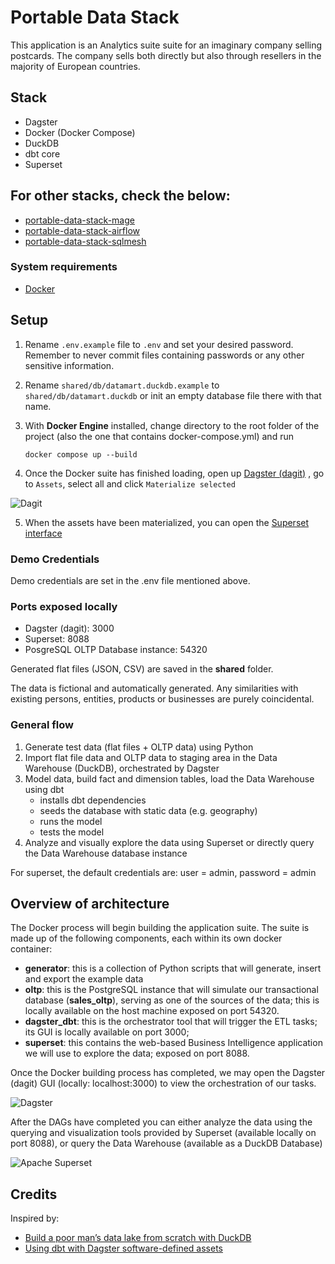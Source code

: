 # Portable Data Stack

This application is an Analytics suite suite for an imaginary company selling postcards. The company sells both directly but also through resellers in the majority of European countries.

## Stack

- Dagster
- Docker (Docker Compose)
- DuckDB
- dbt core
- Superset

## For other stacks, check the below:

- [portable-data-stack-mage](https://github.com/cnstlungu/portable-data-stack-mage)
- [portable-data-stack-airflow](https://github.com/cnstlungu/portable-data-stack-airflow)
- [portable-data-stack-sqlmesh](https://github.com/cnstlungu/portable-data-stack-sqlmesh)


### System requirements
* [Docker](https://docs.docker.com/engine/install/)

## Setup

1. Rename `.env.example` file to `.env` and set your desired password. Remember to never commit files containing passwords or any other sensitive information.

2. Rename `shared/db/datamart.duckdb.example` to `shared/db/datamart.duckdb` or init an empty database file there with that name.

3. With **Docker Engine** installed, change directory to the root folder of the project (also the one that contains docker-compose.yml) and run

    `docker compose up --build`

4. Once the Docker suite has finished loading, open up [Dagster (dagit)](http://localhost:3000) , go to `Assets`, select all and click `Materialize selected`

![Dagit](resources/dagit.png "Dagit")

5. When the assets have been materialized, you can open the [Superset interface](http://localhost:8088)


### Demo Credentials

Demo credentials are set in the .env file mentioned above. 

### Ports exposed locally
* Dagster (dagit): 3000
* Superset: 8088
* PosgreSQL OLTP Database instance: 54320

Generated flat files (JSON, CSV) are saved in the **shared** folder.

The data is fictional and automatically generated. Any similarities with existing persons, entities, products or businesses are purely coincidental.

### General flow

1. Generate test data (flat files + OLTP data) using Python
2. Import flat file data and OLTP data to staging area in the Data Warehouse (DuckDB), orchestrated by Dagster
3. Model data, build fact and dimension tables, load the Data Warehouse using dbt
    - installs dbt dependencies
    - seeds the database with static data (e.g. geography)
    - runs the model
    - tests the model
4. Analyze and visually explore the data using Superset or directly query the Data Warehouse database instance

For superset, the default credentials are: user = admin, password = admin


## Overview of architecture

The Docker process will begin building the application suite. The suite is made up of the following components, each within its own docker container:
* **generator**: this is a collection of Python scripts that will generate, insert and export the example data
* **oltp**: this is the PostgreSQL instance that will simulate our transactional database (**sales_oltp**), serving as one of the sources of the data; this is locally available on the host machine exposed on port 54320.
* **dagster_dbt**: this is the orchestrator tool that will trigger the ETL tasks; its GUI is locally available on port 3000; 
* **superset**: this contains the web-based Business Intelligence application we will use to explore the data; exposed on port 8088.

Once the Docker building process has completed, we may open the Dagster (dagit) GUI (locally: localhost:3000) to view the orchestration of our tasks.



![Dagster](resources/orchestration.png "Orchestration with Dagster")


After the DAGs have completed you can either analyze the data using the querying and visualization tools provided by Superset (available locally on port 8088), or query the Data Warehouse (available as a DuckDB Database)

![Apache Superset](resources/superset.png "Superset")


## Credits

Inspired by:
- [Build a poor man’s data lake from scratch with DuckDB](https://dagster.io/blog/duckdb-data-lake)
- [Using dbt with Dagster software-defined assets](https://docs.dagster.io/integrations/dbt/using-dbt-with-dagster)